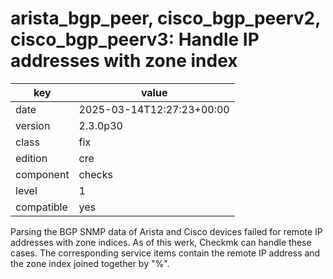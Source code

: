 [//]: # (werk v2)
# arista_bgp_peer, cisco_bgp_peerv2, cisco_bgp_peerv3: Handle IP addresses with zone index

key        | value
---------- | ---
date       | 2025-03-14T12:27:23+00:00
version    | 2.3.0p30
class      | fix
edition    | cre
component  | checks
level      | 1
compatible | yes

Parsing the BGP SNMP data of Arista and Cisco devices failed for remote IP addresses with zone
indices. As of this werk, Checkmk can handle these cases. The corresponding service items contain
the remote IP address and the zone index joined together by "%".
